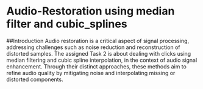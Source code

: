 # Audio-Restoration using median filter and cubic_splines
##Introduction
Audio restoration is a critical aspect of signal processing, 
addressing challenges such as noise reduction and reconstruction of distorted samples. The assigned Task 2 is about dealing with clicks using 
median filtering and cubic spline interpolation, in the context of audio signal enhancement. Through their distinct approaches, 
these methods aim to refine audio quality by mitigating noise and interpolating missing or distorted components.
